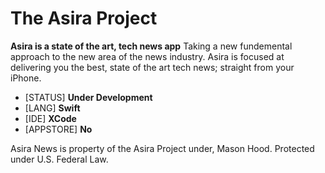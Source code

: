 # The Asira Project

**Asira is a state of the art, tech news app**
Taking a new fundemental approach to the new area of the news industry. Asira is focused at delivering you the best, state of the art tech news; straight from your iPhone.


- [STATUS] **Under Development**
- [LANG] **Swift**
- [IDE] **XCode**
- [APPSTORE] **No**

Asira News is property of the Asira Project under, Mason Hood. 
Protected under U.S. Federal Law.
